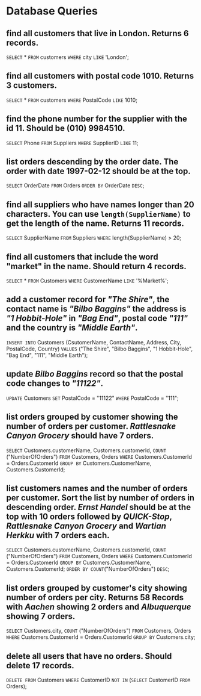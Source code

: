 # Database Queries

## find all customers that live in London. Returns 6 records.

`SELECT` \* `FROM` customers `WHERE` city `LIKE` 'London';

## find all customers with postal code 1010. Returns 3 customers.

`SELECT` \* `FROM` customers `WHERE` PostalCode `LIKE` 1010;

## find the phone number for the supplier with the id 11. Should be (010) 9984510.

`SELECT` Phone `FROM` Suppliers `WHERE` SupplierID `LIKE` 11;

## list orders descending by the order date. The order with date 1997-02-12 should be at the top.

`SELECT` OrderDate `FROM` Orders `ORDER BY` OrderDate `DESC`;

## find all suppliers who have names longer than 20 characters. You can use `length(SupplierName)` to get the length of the name. Returns 11 records.

`SELECT` SupplierName `FROM` Suppliers `WHERE` length(SupplierName) > 20;

## find all customers that include the word "market" in the name. Should return 4 records.

`SELECT` \* `FROM` Customers `WHERE` CustomerName `LIKE` '%Market%';

## add a customer record for _"The Shire"_, the contact name is _"Bilbo Baggins"_ the address is _"1 Hobbit-Hole"_ in _"Bag End"_, postal code _"111"_ and the country is _"Middle Earth"_.

`INSERT INTO` Customers (CsutomerName, ContactName, Address, City, PostalCode, Country)
`VALUES` ("The Shire", "Bilbo Baggins", "1 Hobbit-Hole", "Bag End", "111", "Middle Earth");

## update _Bilbo Baggins_ record so that the postal code changes to _"11122"_.

`UPDATE` Customers `SET` PostalCode = "11122" `WHERE` PostalCode = "111";

## list orders grouped by customer showing the number of orders per customer. _Rattlesnake Canyon Grocery_ should have 7 orders.

`SELECT` Customers.customerName, Customers.customerId, `COUNT` ("NumberOfOrders")
`FROM` Customers, Orders
`WHERE` Customers.CustomerId = Orders.CustomerId
`GROUP BY` Customers.CustomerName, Customers.CustomerId;

## list customers names and the number of orders per customer. Sort the list by number of orders in descending order. _Ernst Handel_ should be at the top with 10 orders followed by _QUICK-Stop_, _Rattlesnake Canyon Grocery_ and _Wartian Herkku_ with 7 orders each.

`SELECT` Customers.customerName, Customers.customerId, `COUNT` ("NumberOfOrders")
`FROM` Customers, Orders
`WHERE` Customers.CustomerId = Orders.CustomerId
`GROUP BY` Customers.CustomerName, Customers.CustomerId;
`ORDER BY COUNT`("NumberOfOrders") `DESC`;

## list orders grouped by customer's city showing number of orders per city. Returns 58 Records with _Aachen_ showing 2 orders and _Albuquerque_ showing 7 orders.

`SELECT` Customers.city, `COUNT` ("NumberOfOrders")
`FROM` Customers, Orders
`WHERE` Customers.CustomerId = Orders.CustomerId
`GROUP BY` Customers.city;

## delete all users that have no orders. Should delete 17 records.

`DELETE FROM` Customers
`WHERE` CustomerID `NOT IN`
(`SELECT` CustomerID `FROM` Orders);

